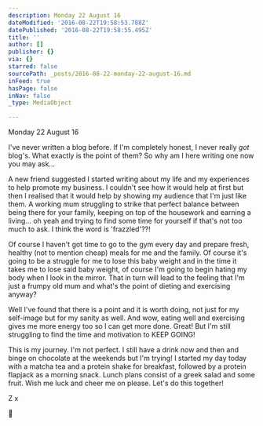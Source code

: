 ```yaml
---
description: Monday 22 August 16
dateModified: '2016-08-22T19:58:53.788Z'
datePublished: '2016-08-22T19:58:55.495Z'
title: ''
author: []
publisher: {}
via: {}
starred: false
sourcePath: _posts/2016-08-22-monday-22-august-16.md
inFeed: true
hasPage: false
inNav: false
_type: MediaObject

---
```

Monday 22 August 16

I've never written a blog before. If I'm completely honest, I never really _got_ blog's. What exactly is the point of them? So why am I here writing one now you may ask...

A new friend suggested I started writing about my life and my experiences to help promote my business. I couldn't see how it would help at first but then I realised that it would help by showing my audience that I'm just like them. A working mum struggling to strike that perfect balance between being there for your family, keeping on top of the housework and earning a living... oh yeah and trying to find some time for yourself if that's not too much to ask. I think the word is 'frazzled'??!

Of course I haven't got time to go to the gym every day and prepare fresh, healthy (not to mention cheap) meals for me and the family. Of course it's going to be a struggle for me to lose this baby weight and in the time it takes me to lose said baby weight, of course I'm going to begin hating my body when I look in the mirror. That in turn will lead to the feeling that I'm just a frumpy old mum and what's the point of dieting and exercising anyway?

Well I've found that there is a point and it is worth doing, not just for my self-image but for my sanity as well. And wow, eating well and exercising gives me more energy too so I can get more done. Great! But I'm still struggling to find the time and motivation to KEEP GOING!

This is my journey. I'm not perfect. I still have a drink now and then and binge on chocolate at the weekends but I'm trying! I started my day today with a matcha tea and a protein shake for breakfast, followed by a protein flapjack as a morning snack. Lunch plans consist of a greek salad and some fruit. Wish me luck and cheer me on please. Let's do this together!

Z x


